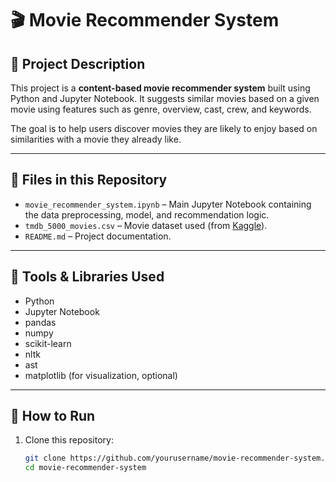 
# 🎬 Movie Recommender System

## 📌 Project Description

This project is a **content-based movie recommender system** built using Python and Jupyter Notebook. It suggests similar movies based on a given movie using features such as genre, overview, cast, crew, and keywords.

The goal is to help users discover movies they are likely to enjoy based on similarities with a movie they already like.

---

## 📂 Files in this Repository

- `movie_recommender_system.ipynb` – Main Jupyter Notebook containing the data preprocessing, model, and recommendation logic.
- `tmdb_5000_movies.csv` – Movie dataset used (from [Kaggle](https://www.kaggle.com/datasets/tmdb/tmdb-movie-metadata)).
- `README.md` – Project documentation.

---

## 🧰 Tools & Libraries Used

- Python
- Jupyter Notebook
- pandas
- numpy
- scikit-learn
- nltk
- ast
- matplotlib (for visualization, optional)

---

## 🚀 How to Run

1. Clone this repository:
   ```bash
   git clone https://github.com/yourusername/movie-recommender-system.git
   cd movie-recommender-system

